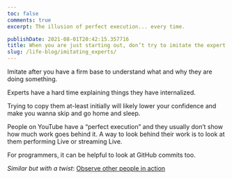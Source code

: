 ```yaml
---
toc: false
comments: true
excerpt: The illusion of perfect execution... every time.

publishDate: 2021-08-01T20:42:15.357716
title: When you are just starting out, don’t try to imitate the expert.
slug: /life-blog/imitating_experts/
---
```


Imitate after you have a firm base to understand what and why they are doing something.

Experts have a hard time explaining things they have internalized.

Trying to copy them at-least initially will likely lower your confidence and make you wanna skip and go home and sleep.

People on YouTube have a “perfect execution” and they usually don’t show how much work goes behind it. A way to look behind their work is to look at them performing Live or streaming Live.

For programmers, it can be helpful to look at GitHub commits too.

*Similar but with a twist*: [Observe other people in action](/observe/)

